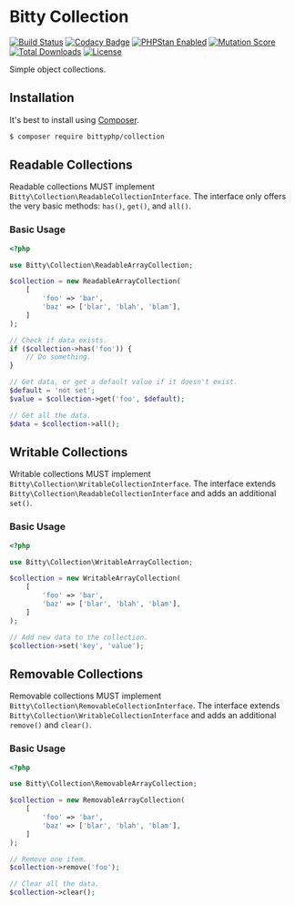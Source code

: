 # Bitty Collection

[![Build Status](https://travis-ci.org/bittyphp/collection.svg?branch=master)](https://travis-ci.org/bittyphp/collection)
[![Codacy Badge](https://api.codacy.com/project/badge/Coverage/4af9a543ef534b0986e8c30a23b7ebd5)](https://www.codacy.com/app/bittyphp/collection)
[![PHPStan Enabled](https://img.shields.io/badge/PHPStan-enabled-brightgreen.svg?style=flat)](https://github.com/phpstan/phpstan)
[![Mutation Score](https://badge.stryker-mutator.io/github.com/bittyphp/collection/master)](https://infection.github.io)
[![Total Downloads](https://poser.pugx.org/bittyphp/collection/downloads)](https://packagist.org/packages/bittyphp/collection)
[![License](https://poser.pugx.org/bittyphp/collection/license)](https://packagist.org/packages/bittyphp/collection)

Simple object collections.

## Installation

It's best to install using [Composer](https://getcomposer.org/).

```sh
$ composer require bittyphp/collection
```

## Readable Collections

Readable collections MUST implement `Bitty\Collection\ReadableCollectionInterface`. The interface only offers the very basic methods: `has()`, `get()`, and `all()`.

### Basic Usage

```php
<?php

use Bitty\Collection\ReadableArrayCollection;

$collection = new ReadableArrayCollection(
    [
        'foo' => 'bar',
        'baz' => ['blar', 'blah', 'blam'],
    ]
);

// Check if data exists.
if ($collection->has('foo')) {
    // Do something.
}

// Get data, or get a default value if it doesn't exist.
$default = 'not set';
$value = $collection->get('foo', $default);

// Get all the data.
$data = $collection->all();

```

## Writable Collections

Writable collections MUST implement `Bitty\Collection\WritableCollectionInterface`. The interface extends `Bitty\Collection\ReadableCollectionInterface` and adds an additional `set()`.

### Basic Usage

```php
<?php

use Bitty\Collection\WritableArrayCollection;

$collection = new WritableArrayCollection(
    [
        'foo' => 'bar',
        'baz' => ['blar', 'blah', 'blam'],
    ]
);

// Add new data to the collection.
$collection->set('key', 'value');

```

## Removable Collections

Removable collections MUST implement `Bitty\Collection\RemovableCollectionInterface`. The interface extends `Bitty\Collection\WritableCollectionInterface` and adds an additional `remove()` and `clear()`.

### Basic Usage

```php
<?php

use Bitty\Collection\RemovableArrayCollection;

$collection = new RemovableArrayCollection(
    [
        'foo' => 'bar',
        'baz' => ['blar', 'blah', 'blam'],
    ]
);

// Remove one item.
$collection->remove('foo');

// Clear all the data.
$collection->clear();

```
